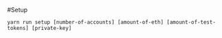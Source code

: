 #Setup

    yarn run setup [number-of-accounts] [amount-of-eth] [amount-of-test-tokens] [private-key]

